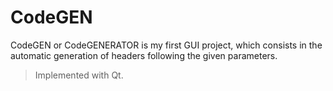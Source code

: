 # CodeGEN

CodeGEN or CodeGENERATOR is my first GUI project, which consists in the automatic generation of headers following the given parameters.

> Implemented with Qt.
